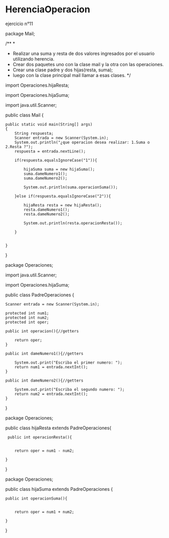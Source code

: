 # HerenciaOperacion
ejercicio n°11


package Mail;

/**
 *
 * Realizar una suma y resta  de dos valores ingresados por el usuario utilizando herencia. 
 * Crear dos paquetes uno con la clase mail y la otra con las operaciones. 
 * Crear una clase padre y dos hijas(resta, suma); 
 * luego con la clase principal mail llamar a esas clases.
 */


import Operaciones.hijaResta;

import Operaciones.hijaSuma;

import java.util.Scanner;

public class Mail 
{

    
    public static void main(String[] args) 
    {
        String respuesta;
        Scanner entrada = new Scanner(System.in);
        System.out.println("¿que operacion desea realizar: 1.Suma o 2.Resta ?");
        respuesta = entrada.nextLine();
        
        if(respuesta.equalsIgnoreCase("1")){
        
            hijaSuma suma = new hijaSuma();
            suma.dameNumero1();
            suma.dameNumero2();

            System.out.println(suma.operacionSuma());
        
        }else if(respuesta.equalsIgnoreCase("2")){
        
            hijaResta resta = new hijaResta();
            resta.dameNumero1();
            resta.dameNumero2();
        
            System.out.println(resta.operacionResta());
        
        }
        
        
    }
    
}





package Operaciones;

import java.util.Scanner;

import Operaciones.hijaSuma;

public class PadreOperaciones {
    
    Scanner entrada = new Scanner(System.in);
    
    protected int num1;
    protected int num2;
    protected int oper;
    
    public int operacion(){//getters
    
        return oper;
    }
    
    public int dameNumero1(){//getters
    
        System.out.print("Escriba el primer numero: ");
        return num1 = entrada.nextInt();
    }
    
    public int dameNumero2(){//getters
        
        System.out.print("Escriba el segundo numero: ");
        return num2 = entrada.nextInt();
    }
   
    
     
}



package Operaciones;


public class hijaResta extends PadreOperaciones{
    
     public int operacionResta(){
        
        
        return oper = num1 - num2;
        
    }
    
    
}

package Operaciones;

public class hijaSuma extends PadreOperaciones {
    
    public int operacionSuma(){
        
        
        return oper = num1 + num2;
        
    }

}
